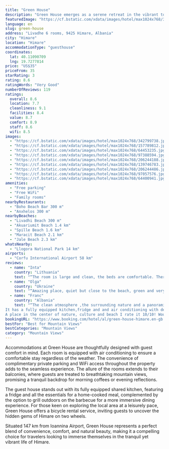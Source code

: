 ```yaml
---
title: "Green House"
description: "Green House emerges as a serene retreat in the vibrant town of Himare, perfectly positioned just a stone's throw away from the pristine Livadhi Beach and a brief journey from the enchanting Akuariumit Beach."
featuredImage: "https://cf.bstatic.com/xdata/images/hotel/max1024x768/342799738.jpg?k=54cc65da232f936d4d09d2cb106aaedcabf3dd6c03646f20475c36d46cdbf4c1&o=&hp=1"
language: en
slug: green-house
address: "Livadhe 6 rooms, 9425 Himare, Albania"
city: "Himare"
location: "Himare"
accommodationType: "guesthouse"
coordinates:
  lat: 40.11090709
  lng: 19.7277814
price: "US$35"
priceFrom: 35
starRating: 3
rating: 8.6
ratingWords: "Very Good"
numberOfReviews: 119
ratings:
  overall: 8.6
  location: 7.7
  cleanliness: 9.1
  facilities: 8.4
  value: 8.7
  comfort: 8.9
  staff: 8.6
  wifi: 8.5
images:
  - "https://cf.bstatic.com/xdata/images/hotel/max1024x768/342799738.jpg?k=54cc65da232f936d4d09d2cb106aaedcabf3dd6c03646f20475c36d46cdbf4c1&o=&hp=1"
  - "https://cf.bstatic.com/xdata/images/hotel/max1024x768/157789812.jpg?k=2cfc0b6e45de873aed1d3f99fbd3b4fd4bb0d3f80382963e93ca5d049b0bc33f&o=&hp=1"
  - "https://cf.bstatic.com/xdata/images/hotel/max1024x768/64453235.jpg?k=af9ff534b51a9702ac63b6082f2a2290405c90dfc2725cf2e4282ee6a87c1c27&o=&hp=1"
  - "https://cf.bstatic.com/xdata/images/hotel/max1024x768/97388594.jpg?k=2952ad5e1d0e566177b26ad751a7e28000e846a39017fa111b87459f52464ea5&o=&hp=1"
  - "https://cf.bstatic.com/xdata/images/hotel/max1024x768/206244188.jpg?k=a44bf6f06b111fc26110806b9dbfa623b88bd4c2387f3ea622f9816601c3043f&o=&hp=1"
  - "https://cf.bstatic.com/xdata/images/hotel/max1024x768/139746783.jpg?k=c8cc11dfd75fe6954b9b13df395f2ee9c27c7409c00867763edaefe68e2d8373&o=&hp=1"
  - "https://cf.bstatic.com/xdata/images/hotel/max1024x768/206244486.jpg?k=4232cc10ad62f6f46f7c9fc1794a8bb52e2195ff5c9e7f62cc3cc0a5b6db89ae&o=&hp=1"
  - "https://cf.bstatic.com/xdata/images/hotel/max1024x768/97057576.jpg?k=028787513d5c173af59447fb7896c2b992eed1b5235d1cbadb2449ee910c4636&o=&hp=1"
  - "https://cf.bstatic.com/xdata/images/hotel/max1024x768/64400941.jpg?k=6b500ddcf07441c26e3645b43f3bc3e68769359d315eb7af7d1d5023b923ae32&o=&hp=1"
amenities:
  - "Free parking"
  - "Free WiFi"
  - "Family rooms"
nearbyRestaurants:
  - "Boho Beach Bar 300 m"
  - "Anxhelos 300 m"
nearbyBeaches:
  - "Livadhi Beach 300 m"
  - "Akuariumit Beach 1.4 km"
  - "Spille Beach 1.6 km"
  - "Maracit Beach 2.1 km"
  - "Jale Beach 2.3 km"
whatsNearby:
  - "Llogora National Park 14 km"
airports:
  - "Corfu International Airport 58 km"
reviews:
  - name: "Inta"
    country: "Lithuania"
    text: "“The room is large and clean, the beds are comfortable. There is a kitchenette. Very quiet environment, because further from the city. If you don't want to walk about 1 km. to the sea - this hotel will not suit you. Free parking space and a nice...”"
  - name: "Olga"
    country: "Ukraine"
    text: "“Amazing place, quiet but close to the beach, green and very cozy garden, very cleen room, will definitely recommend to my friends”"
  - name: "Franc"
    country: "Albania"
    text: "“The clean atmosphere ,the surrounding nature and a panoramic view of the old castle.
It has a fully equipped kitchen,fridge and and air conditioning with decent price.
A place in the center of nature, culture and beach I rate it 10/10! Would come...”"
bookingURL: "https://www.booking.com/hotel/al/green-house-himare.en-gb.html?aid=8035640"
bestFor: "Best for Mountain Views"
bestCategories: "Mountain Views"
category: "Mountain Views"
---
```


Accommodations at Green House are thoughtfully designed with guest comfort in mind. Each room is equipped with air conditioning to ensure a comfortable stay regardless of the weather. The convenience of complimentary private parking and WiFi access throughout the property adds to the seamless experience. The allure of the rooms extends to their balconies, where guests are treated to breathtaking mountain views, promising a tranquil backdrop for morning coffees or evening reflections.

The guest house stands out with its fully equipped shared kitchen, featuring a fridge and all the essentials for a home-cooked meal, complemented by the option to grill outdoors on the barbecue for a more immersive dining experience. For those keen on exploring the local area at a leisurely pace, Green House offers a bicycle rental service, inviting guests to uncover the hidden gems of Himare on two wheels.

Situated 147 km from Ioannina Airport, Green House represents a perfect blend of convenience, comfort, and natural beauty, making it a compelling choice for travelers looking to immerse themselves in the tranquil yet vibrant life of Himare.